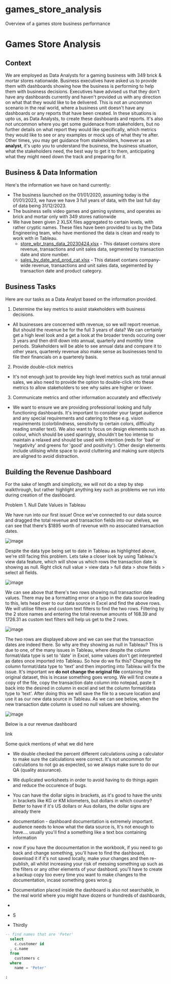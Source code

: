 # games_store_analysis
Overview of a games store business performance
# Games Store Analysis
## Context
We are employed as Data Analysts for a gaming business with 349 brick & mortar stores nationwide. Business executives have asked us to provide them with dashboards showing how the business is performing to help them with business decisions. Executives have advised us that they don't have any dashboards currently and haven't provided us with any direction on what that they would like to be delivered. This is not an uncommon scenario in the real world, where a business unit doesn't have any dashboards or any reports that have been created. In these situations is upto us, as Data Analysts, to create these dashboards and reports. It's also not uncommon where you get some guidenace from stakeholders, but no further details on what report they would like specifically, which metrics they would like to see or any examples or mock ups of what they're after. Other times, you may get guidance from stakeholders, however as an **analyst**, it's upto you to understand the business, the business situation, what the stakeholders need, the best way to get it to them, anticipating what they might need down the track and preparing for it. 

## Business & Data Information
Here's the information we have on hand currently:
- The business launched on the 01/01/2020, assuming today is the 01/01/2023, we have we have 3 full years of data, with the last full day of data being 31/12/2023.
- The business sells video games and gaming systems, and operates as brick and mortar only with 349 stores nationwide
- We have been given 2 XLSX files aggregated to certain levels, with rather cryptic names. These files have been provided to us by the Data Engineering team, who have mentioned the data is clean and ready to work with in Tableau. 
  - [store_wbr_trans_data_20230424.xlsx](https://shorturl.at/dikmp) - This dataset contains store revenue, transactions and unit sales data, segmented by transaction date and store number. 
  - [sales_by_date_and_prod_cat.xlsx](https://shorturl.at/chGN4) - This dataset contans company-wide revenue, transactions and unit sales data, segemented by transaction date and product category. 

## Business Tasks
Here are our tasks as a Data Analyst based on the information provided.
1. Determine the key metrics to assist stakeholders with business decisions.
 - All businesses are concerned with revenue, so we will report revenue. But should the revenue be for the full 3 years of data? We can certainly get a high level look and a get a look at the broader trends occuring over 3 years and then drill down into annual, quarterly and monthly time periods. Stakeholders will be able to see annual data and compare it to other years, quarterely revenue also make sense as businesses tend to file their financials on a quarterely basis.  
2. Provide double-click metrics
 - It's not enough just to provide key high level metrics such as total annual sales, we also need to provide the option to double-click into these metrics to allow stakeholders to see why sales are higher or lower.
3. Communicate metrics and other information accurately and effectively
 - We want to ensure we are providing professional looking and fully functioning dashboards. It's important to consider your target audience and any special requirements and catering to these e.g. vision requirements (colorblindness, sensitivity to certain colors, difficulty reading smaller text). We also want to focus on design elements such as colour, which should be used sparingly, shouldn't be too intense to maintain a relaxed and should be used with intention (reds for 'bad' or 'negativity' and greens for 'good' and positivity'). Other design elements include utilising white space to avoid cluttering and making sure objects are aligned to avoid distraction.

## Building the Revenue Dashboard
For the sake of length and simplicity, we will not do a step by step walkthrough, but rather highlight anything key such as problems we run into during creation of the dashboard.

Problem 1. Null Date Values in Tableau

We have run into our first issue! Once we've connected to our data source and dragged the total revenue and transaction fields into our shelves, we can see that there's $1895 worth of revenue with no associated transaction dates.

![image](https://github.com/parvezs27/games_store_analysis/assets/107979122/b6c2c315-5331-4afc-b8d2-60b8a712adab)

Despite the data type being set to date in Tableau as highlighted above, we're still facing this problem. Lets take a closer look by using Tableau's view data feature, which will show us which rows the transaction date is showing as null. Right click null value > view data > full data > show fields > select all fields. 

![image](https://github.com/parvezs27/games_store_analysis/assets/107979122/4b2fc935-5cce-4fd4-969d-2e3ec47df034)

We can see above that there's two rows showing null transaction date values. There may be a formatting error or a typo in the data source leading to this, lets head over to our data source in Excel and find the above rows. We will utilise filters and custom text filters to find the two rows. Filtering by the 2 store names and entering the total revenue amounts of 168.39 and 1726.31 as custom text filters will help us get to the 2 rows. 

![image](https://github.com/parvezs27/games_store_analysis/assets/107979122/7e735347-172b-48ed-a78c-0c88cd9d1e2e)

The two rows are displayed above and we can see that the transaction dates are indeed there. So why are they showing as null in Tableau? This is due to one, of the many issues in Tableau, where despite the column format/data type is set to 'date' in Excel, some values don't get interpreted as dates once imported into Tableau. So how do we fix this? Changing the column format/data type to 'text' and then importing into Tableau will fix the issue. It's important we **do not change the original file** containing the original dataset, this is incase something goes wrong. We will first create a copy of the file, copy the transaction date column into notepad, paste it back into the desired in column in excel and set the column format/data type to 'text'. After doing this we will save the file to a secure location and use it as our new data source in Tableau. As we can see below, when the new transaction date column is used no null values are showing. 

![image](https://github.com/parvezs27/games_store_analysis/assets/107979122/9063e42a-554d-4d93-9e34-c11ad852f5de)

Below is a our revenue dashboard

link

Some quick mentions of what we did here
- We double checked the percent different calculations using a calculator to make sure the calculations were correct. It's not uncommon for calculations to not go as expected, so we always make sure to do our QA (quality assurance).
- We duplicated worksheets in order to avoid having to do things again and reduce the occurence of bugs.
- You can have the dollar signs in brackets, as it's good to have the units in brackets like KG or KM kilometers, but dollars in which country? Better to have if it's US dollars or Aus dollars, the dollar signs are already there
- documentation - dashboard documentation is extremely important. audience needs to know what the data source is,  It's not enough to have.... usually you'll find a something like a text box containing information
- now if you have the docoumentation in the workbook, if you need to go back and change something, you'll have to find the dashboard, download it if it's not saved locally, make your changes and then re-publish, all whilst increasing your risk of messing something up such as the filters or any other elements of your dashbord. you'll have to create a backup copy too every time you want to make changes to the documentation, incase something goes wron.g
- Documentation placed inside the dashboard is also not searchable, in the real world where you might have dozens or hundreds of dashboards, 





- 
- S
- Thirdly
```sql
-- find names that are 'Peter'
  select
    c.customer id
  , c.name
  from
    customers c
  where
    name = 'Peter'

;
```
